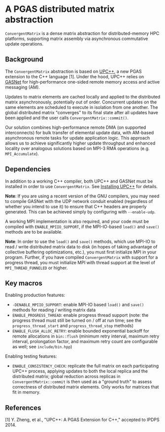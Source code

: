 # A PGAS distributed matrix abstraction

`ConvergentMatrix` is a dense matrix abstraction for distributed-memory HPC
platforms, supporting matrix assembly via asynchronous commutative update
operations.

## Background

The `ConvergentMatrix` abstraction is based on
[UPC++](https://bitbucket.org/upcxx/upcxx "UPC++"), a new PGAS extension to the
C++ language [1].  Under the hood, UPC++ relies on
[GASNet](http://gasnet.lbl.gov "GASNet") for high-performance one-sided remote
memory access and active messaging (AM).

Updates to matrix elements are cached locally and applied to the distributed
matrix asynchronously, potentially out of order. Concurrent updates on the same
elements are scheduled to execute in isolation from one another.  The global
distributed matrix "converges" to its final state after all updates have been
applied and the user calls `ConvergentMatrix::commit()`.

Our solution combines high-performance remote DMA (on supported interconnects)
for bulk transfer of elemental update data, with AM-based asynchronous remote
tasks for update application logic.
This approach allows us to achieve significantly higher update throughput and
enhanced locality over analogous solutions based on MPI-3 RMA operations (e.g.
`MPI_Accumulate`).

## Dependencies

In addition to a working C++ compiler, both UPC++ and GASNet must be installed
in order to use `ConvergentMatrix`.
See [Installing UPC++](https://bitbucket.org/upcxx/upcxx/wiki/Installing%20UPC++
"Installing UPC++") for details.

**Note**: If you are using a recent version of the GNU compilers, you may need
to compile GASNet with the UDP network conduit enabled (regardless of whether
you intend to use it) to ensure that C++ headers are properly generated.
This can be achieved simply by configuring with `--enable-udp`.

A working MPI implementation is also required, and your code must be compiled
with `ENABLE_MPIIO_SUPPORT`, if the MPI-IO-based `load()` and `save()` methods
are to be available.

**Note**: In order to use the `load()` and `save()` methods, which use MPI-IO
to read / write distributed matrix data to disk (in hopes of taking advantage
of collective buffering optimizations, etc.), you must first initialize MPI in
your program. Further, if you have compiled `ConvergentMatrix` with support for
a progress thread, you must initialize MPI with thread support at the level of
`MPI_THREAD_FUNNELED` or higher.

## Key macros

Enabling production features:
* `-DENABLE_MPIIO_SUPPORT`: enable MPI-IO based `load()` and `save()` methods
  for reading / writing matrix data
* `ENABLE_PROGRESS_THREAD`: enable progress thread support (note: the progress
  thread must still be turned on / off at run time; see the
  `progress_thread_start` and `progress_thread_stop` methods)
* `ENABLE_FLUSH_ALLOC_RETRY`: enable bounded exponential backoff for remote
  allocations in `bin::flush` (minimum retry interval, maximum retry interval,
  prolongation factor, and maximum retry count are configurable as well; see
  `include/bin.hpp`)

Enabling testing features:
* `ENABLE_CONSISTENCY_CHECK`: replicate the full matrix on each participating
  UPC++ process, applying updates to both the local replica and the distributed
  matrix; global reduction across replicas in `ConvergentMatrix::commit` is
  then used as a "ground truth" to assess correctness of distributed matrix
  elements. Only works for matrices that fit in memory.

## References

[1] Y. Zheng, et al., "UPC++: A PGAS Extension for C++," accepted to IPDPS 2014.
